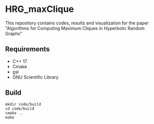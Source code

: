 # HRG_maxClique

This repository contains codes, results and visualization for the paper "Algorithms for Computing Maximum Cliques in Hyperbolic Random Graphs"

## Requirements
* C++ 17
* Cmake
* gsl
* GNU Scientific Library

## Build
    mkdir code/build
    cd code/build
    cmake ..
    make

